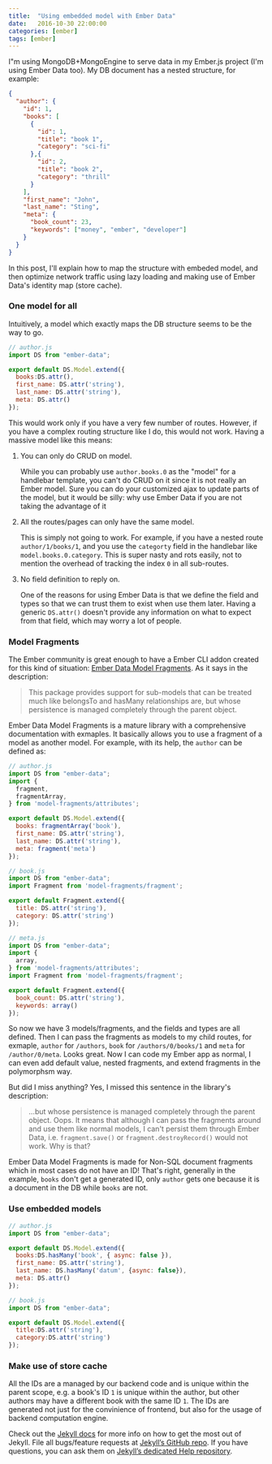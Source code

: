 ```yaml
---
title:  "Using embedded model with Ember Data"
date:   2016-10-30 22:00:00
categories: [ember]
tags: [ember]
---
```


I"m using MongoDB+MongoEngine to serve data in my Ember.js project (I'm using Ember Data too). My DB document has a nested structure, for example:

```json
{
  "author": {
    "id": 1,
    "books": [
      {
        "id": 1,
        "title": "book 1",
        "category": "sci-fi"
      },{
        "id": 2,
        "title": "book 2",
        "category": "thrill"
      }
    ],
    "first_name": "John",
    "last_name": "Sting",
    "meta": {
      "book_count": 23,
      "keywords": ["money", "ember", "developer"]
    }
  }
}
```
In this post, I'll explain how to map the structure with embeded model, and then optimize network traffic using lazy loading and making use of Ember Data's identity map (store cache).

### One model for all
Intuitively, a model which exactly maps the DB structure seems to be the way to go.

```javascript
// author.js
import DS from "ember-data";

export default DS.Model.extend({
  books:DS.attr(),
  first_name: DS.attr('string'),
  last_name: DS.attr('string'),
  meta: DS.attr()
});
```

This would work only if you have a very few number of routes. However, if you have a complex routing structure like I do, this would not work.  Having a massive model like this means:

1. You can only do CRUD on model.

   While you can probably use `author.books.0` as the "model" for a handlebar template, you can't do CRUD on it since it is not really an Ember model. Sure you can do your customized ajax to update parts of the model, but it would be silly: why use Ember Data if you are not taking the advantage of it

2. All the routes/pages can only have the same model.

   This is simply not going to work. For example, if you have a nested route `author/1/books/1`, and you use the `categorty` field in the handlebar like `model.books.0.category`. This is super nasty and rots easily, not to mention the overhead of tracking the index `0` in all sub-routes.

3. No field definition to reply on.

   One of the reasons for using Ember Data is that we define the field and types so that we can trust them to exist when use them later. Having a generic `DS.attr()` doesn't provide any information on what to expect from that field, which may worry a lot of people.

### Model Fragments

The Ember community is great enough to have a Ember CLI addon created for this kind of situation: [Ember Data Model Fragments][model-fragments]. As it says in the description:

> This package provides support for sub-models that can be treated much like belongsTo and hasMany relationships are, but whose persistence is managed completely through the parent object.

Ember Data Model Fragments is a mature library with a comprehensive documentation with exmaples. It basically allows you to use a fragment of a model as another model. For example, with its help, the `author` can be defined as:

```javascript
// author.js
import DS from "ember-data";
import {
  fragment,
  fragmentArray,
} from 'model-fragments/attributes';

export default DS.Model.extend({
  books: fragmentArray('book'),
  first_name: DS.attr('string'),
  last_name: DS.attr('string'),
  meta: fragment('meta')
});
```

```javascript
// book.js
import DS from "ember-data";
import Fragment from 'model-fragments/fragment';

export default Fragment.extend({
  title: DS.attr('string'),
  category: DS.attr('string')
});
```

```javascript
// meta.js
import DS from "ember-data";
import {
  array,
} from 'model-fragments/attributes';
import Fragment from 'model-fragments/fragment';

export default Fragment.extend({
  book_count: DS.attr('string'),
  keywords: array()
});
```

So now we have 3 models/fragments, and the fields and types are all defined. Then I can pass the fragments as models to my child routes, for exmaple, `author` for `/authors`, `book` for `/authors/0/books/1` and `meta` for `/author/0/meta`. Looks great. Now I can code my Ember app as normal, I can even add default value, nested fragments, and extend fragments in the polymorphsm way. 

But did I miss anything? 
Yes, I missed this sentence in the library's description:
> ...but whose persistence is managed completely through the parent object. 
Oops. It means that although I can pass the fragments around and use them like normal models, I can't persist them through Ember Data, i.e. `fragment.save()` or `fragment.destroyRecord()` would not work. Why is that? 

Ember Data Model Fragments is made for Non-SQL document fragments which in most cases do not have an ID! That's right, generally in the example, `books` don't get a generated ID, only `author` gets one because it is a document in the DB while `books` are not.

### Use embedded models


```javascript
// author.js
import DS from "ember-data";

export default DS.Model.extend({
  books:DS.hasMany('book', { async: false }),
  first_name: DS.attr('string'),
  last_name: DS.hasMany('datum', {async: false}),
  meta: DS.attr()
});
```

```javascript
// book.js
import DS from "ember-data";

export default DS.Model.extend({
  title:DS.attr('string'),
  category:DS.attr('string')
});
```

### Make use of store cache

All the IDs are a managed by our backend code and is unique within the parent scope, e.g. a book's ID `1` is unique within the author, but other authors may have a different book with the same ID `1`. The IDs are generated not just for the convinience of frontend, but also for the usage of backend computation engine.

Check out the [Jekyll docs][jekyll] for more info on how to get the most out of Jekyll. File all bugs/feature requests at [Jekyll’s GitHub repo][jekyll-gh]. If you have questions, you can ask them on [Jekyll’s dedicated Help repository][jekyll-help].

[jekyll]:      http://jekyllrb.com
[jekyll-gh]:   https://github.com/jekyll/jekyll
[jekyll-help]: https://github.com/jekyll/jekyll-help
[model-fragments]: https://github.com/lytics/ember-data-model-fragments
